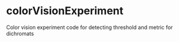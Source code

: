 colorVisionExperiment
=====================

Color vision experiment code for detecting threshold and metric for dichromats
